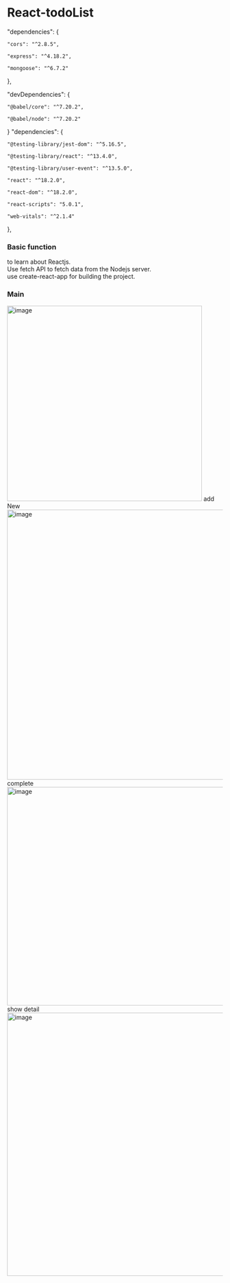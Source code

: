 # React-todoList
  "dependencies": {
  
    "cors": "^2.8.5",
    
    "express": "^4.18.2",
    
    "mongoose": "^6.7.2"
    
  },
  
  "devDependencies": {
  
    "@babel/core": "^7.20.2",
    
    "@babel/node": "^7.20.2"
    
  }
  "dependencies": {
  
    "@testing-library/jest-dom": "^5.16.5",
    
    "@testing-library/react": "^13.4.0",
    
    "@testing-library/user-event": "^13.5.0",
    
    "react": "^18.2.0",
    
    "react-dom": "^18.2.0",
    
    "react-scripts": "5.0.1",
    
    "web-vitals": "^2.1.4"
  },


### Basic function
 to learn about Reactjs.<br>
 Use fetch API to fetch data from the Nodejs server.<br>
 use create-react-app for building the project.<br>

 
 ### Main
<img width="455" alt="image" src="https://user-images.githubusercontent.com/71553583/202880077-5ca7d306-871d-406d-9780-77ace5ffed3f.png">
add New
<img width="629" alt="image" src="https://user-images.githubusercontent.com/71553583/202880080-d874be22-c661-417d-8095-ba7aa7ab0321.png">
complete
<img width="509" alt="image" src="https://user-images.githubusercontent.com/71553583/202880089-c4e7254b-1ae7-496e-924f-e9438ef884e4.png">
show detail
<img width="613" alt="image" src="https://user-images.githubusercontent.com/71553583/202880135-cf710de6-1083-497c-9275-3f654708eb80.png">




